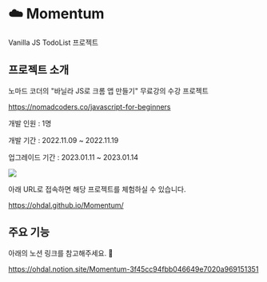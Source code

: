 # ☁️ Momentum
Vanilla JS TodoList 프로젝트

## 프로젝트 소개

노마드 코더의 "바닐라 JS로 크롬 앱 만들기" 무료강의 수강 프로젝트

<https://nomadcoders.co/javascript-for-beginners>

개발 인원 : 1명

개발 기간 : 2022.11.09 ~ 2022.11.19

업그레이드 기간 : 2023.01.11 ~ 2023.01.14

<img src="https://user-images.githubusercontent.com/64900730/233780885-2a74ca61-a80b-4cdb-beaa-76249394ccc2.gif">

아래 URL로 접속하면 해당 프로젝트를 체험하실 수 있습니다.

<https://ohdal.github.io/Momentum/>

## 주요 기능

아래의 노션 링크를 참고해주세요. 🙂

<https://ohdal.notion.site/Momentum-3f45cc94fbb046649e7020a969151351>
